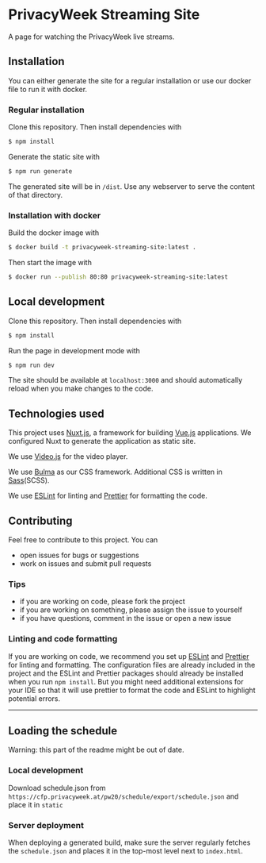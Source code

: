 # PrivacyWeek Streaming Site
A page for watching the PrivacyWeek live streams.

## Installation
You can either generate the site for a regular installation or use our docker file to run it with docker.
### Regular installation
Clone this repository. Then install dependencies with

```bash
$ npm install
```
Generate the static site with 

```bash
$ npm run generate
```
The generated site will be in `/dist`. Use any webserver to serve the content of that directory.

### Installation with docker

Build the docker image with

```bash
$ docker build -t privacyweek-streaming-site:latest .
```

Then start the image with

```bash
$ docker run --publish 80:80 privacyweek-streaming-site:latest
```

## Local development
Clone this repository. Then install dependencies with

```bash
$ npm install
```
Run the page in development mode with

```bash
$ npm run dev
```
The site should be available at `localhost:3000` and should automatically reload when you make changes to the code.


## Technologies used

This project uses [Nuxt.js](https://nuxtjs.org), a framework for building [Vue.js](https://vuejs.org/) applications. We configured Nuxt to generate the application as static site.

We use [Video.js](https://videojs.com/) for the video player.

We use [Bulma](https://bulma.io/) as our CSS framework. Additional CSS is written in [Sass](https://sass-lang.com/)(SCSS).

We use [ESLint](https://eslint.org/) for linting and [Prettier](https://prettier.io/) for formatting the code.


## Contributing
Feel free to contribute to this project. You can
- open issues for bugs or suggestions
- work on issues and submit pull requests

### Tips
- if you are working on code, please fork the project
- if you are working on something, please assign the issue to yourself
- if you have questions, comment in the issue or open a new issue

### Linting and code formatting
If you are working on code, we recommend you set up [ESLint](https://eslint.org/)  and [Prettier](https://prettier.io/) for linting and formatting. The configuration files are already included in the project and the ESLint and Prettier packages should already be installed when you run `npm install`. But you might need additional extensions for your IDE so that it will use prettier to format the code and ESLint to highlight potential errors.

---
## Loading the schedule
Warning: this part of the readme might be out of date.

### Local development
Download schedule.json from `https://cfp.privacyweek.at/pw20/schedule/export/schedule.json` and place it in `static`
### Server deployment
When deploying a generated build, make sure the server regularly fetches the `schedule.json` and places it in the top-most level next to `index.html`.
